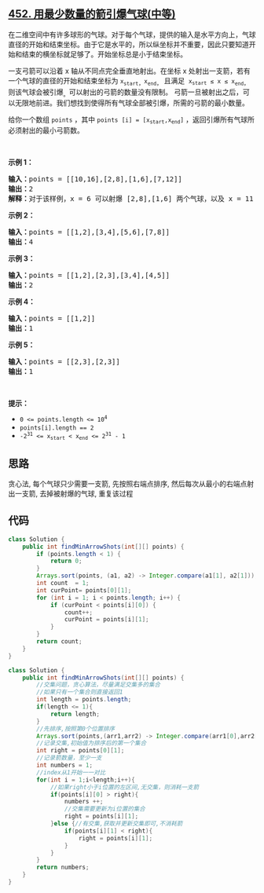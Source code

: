 ## [452. 用最少数量的箭引爆气球(中等)](https://leetcode-cn.com/problems/minimum-number-of-arrows-to-burst-balloons/)
<div class="notranslate"><p>在二维空间中有许多球形的气球。对于每个气球，提供的输入是水平方向上，气球直径的开始和结束坐标。由于它是水平的，所以纵坐标并不重要，因此只要知道开始和结束的横坐标就足够了。开始坐标总是小于结束坐标。</p>

<p>一支弓箭可以沿着 x 轴从不同点完全垂直地射出。在坐标 x 处射出一支箭，若有一个气球的直径的开始和结束坐标为 <code>x</code><sub><code>start</code>，</sub><code>x</code><sub><code>end</code>，</sub> 且满足 &nbsp;<code>x<sub>start</sub>&nbsp;≤ x ≤ x</code><sub><code>end</code>，</sub>则该气球会被引爆<sub>。</sub>可以射出的弓箭的数量没有限制。 弓箭一旦被射出之后，可以无限地前进。我们想找到使得所有气球全部被引爆，所需的弓箭的最小数量。</p>

<p>给你一个数组 <code>points</code> ，其中 <code>points [i] = [x<sub>start</sub>,x<sub>end</sub>]</code> ，返回引爆所有气球所必须射出的最小弓箭数。</p>
&nbsp;

<p><strong>示例 1：</strong></p>

<pre><strong>输入：</strong>points = [[10,16],[2,8],[1,6],[7,12]]
<strong>输出：</strong>2
<strong>解释：</strong>对于该样例，x = 6 可以射爆 [2,8],[1,6] 两个气球，以及 x = 11 射爆另外两个气球</pre>

<p><strong>示例 2：</strong></p>

<pre><strong>输入：</strong>points = [[1,2],[3,4],[5,6],[7,8]]
<strong>输出：</strong>4
</pre>

<p><strong>示例 3：</strong></p>

<pre><strong>输入：</strong>points = [[1,2],[2,3],[3,4],[4,5]]
<strong>输出：</strong>2
</pre>

<p><strong>示例 4：</strong></p>

<pre><strong>输入：</strong>points = [[1,2]]
<strong>输出：</strong>1
</pre>

<p><strong>示例 5：</strong></p>

<pre><strong>输入：</strong>points = [[2,3],[2,3]]
<strong>输出：</strong>1
</pre>

<p>&nbsp;</p>

<p><strong>提示：</strong></p>

<ul>
	<li><code>0 &lt;= points.length &lt;= 10<sup>4</sup></code></li>
	<li><code>points[i].length == 2</code></li>
	<li><code>-2<sup>31</sup> &lt;= x<sub>start</sub> &lt;&nbsp;x<sub>end</sub> &lt;= 2<sup>31</sup> - 1</code></li>
</ul>
</div>

## 思路
贪心法, 每个气球只少需要一支箭, 先按照右端点排序, 然后每次从最小的右端点射出一支箭, 去掉被射爆的气球, 重复该过程

## 代码
```java
class Solution {
    public int findMinArrowShots(int[][] points) {
        if (points.length < 1) {
            return 0;
        }
        Arrays.sort(points, (a1, a2) -> Integer.compare(a1[1], a2[1]));
        int count  = 1;
        int curPoint= points[0][1];
        for (int i = 1; i < points.length; i++) {
            if (curPoint < points[i][0]) {
                count++;
                curPoint = points[i][1];
            }
        }
        return count;
    }
}
```
```java
class Solution {
    public int findMinArrowShots(int[][] points) {
        //交集问题，贪心算法，尽量满足交集多的集合
        //如果只有一个集合则直接返回1
        int length = points.length;
        if(length <= 1){
            return length;
        }
        //先排序,按照第0个位置排序
        Arrays.sort(points,(arr1,arr2) -> Integer.compare(arr1[0],arr2[0]));//不要用arr1[0] - arr2[0],会超出int范围
        //记录交集,初始值为排序后的第一个集合
        int right = points[0][1];
        //记录箭数量，至少一支
        int numbers = 1;
        //index从1开始一一对比
        for(int i = 1;i<length;i++){
            //如果right小于i位置的左区间,无交集，则消耗一支箭
            if(points[i][0] > right){
                numbers ++;
                //交集需要更新为i位置的集合
                right = points[i][1];
            }else {//有交集,获取并更新交集即可,不消耗箭
                if(points[i][1] < right){
                    right = points[i][1];
                }
            }
        }
        return numbers;
    }
}
```